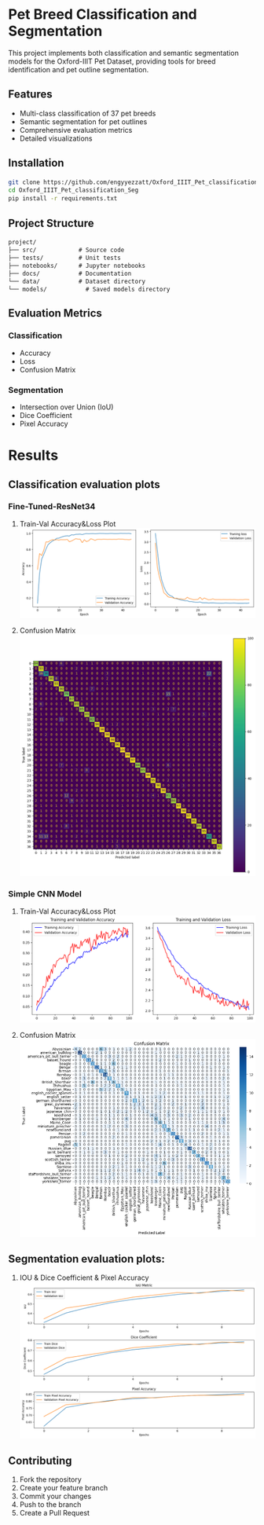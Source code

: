 # Pet Breed Classification and Segmentation

This project implements both classification and semantic segmentation models for the Oxford-IIIT Pet Dataset, providing tools for breed identification and pet outline segmentation.

## Features

- Multi-class classification of 37 pet breeds
- Semantic segmentation for pet outlines
- Comprehensive evaluation metrics
- Detailed visualizations

## Installation

```bash
git clone https://github.com/engyyezzatt/Oxford_IIIT_Pet_classification_Seg.git
cd Oxford_IIIT_Pet_classification_Seg
pip install -r requirements.txt
```

## Project Structure

```
project/
├── src/            # Source code
├── tests/          # Unit tests
├── notebooks/      # Jupyter notebooks
├── docs/           # Documentation
└── data/           # Dataset directory
└── models/           # Saved models directory
```

## Evaluation Metrics

### Classification
- Accuracy
- Loss
- Confusion Matrix

### Segmentation
- Intersection over Union (IoU)
- Dice Coefficient
- Pixel Accuracy

# Results

## Classification evaluation plots 

### Fine-Tuned-ResNet34

1. Train-Val Accuracy&Loss Plot
![acc&loss plot](plots/Resnet_classification_acc_loss.png)


3. Confusion Matrix 
![Confusion Matrix plot](plots/Resnet_classification_conf.png)


### Simple CNN Model 
1. Train-Val Accuracy&Loss Plot 
![Accuracy&Loss plot](plots/CNN_classification_acc_loss.png)


2. Confusion Matrix 
![Confusion Matrix plot](plots/CNN_classification_conf.png)


## Segmentation evaluation plots: 

1. IOU & Dice Coefficient & Pixel Accuracy
![evaluation plots](plots/Seg_evaluation_plots.png)



## Contributing

1. Fork the repository
2. Create your feature branch
3. Commit your changes
4. Push to the branch
5. Create a Pull Request

